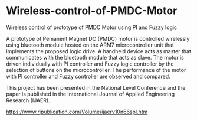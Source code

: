 # Wireless-control-of-PMDC-Motor
Wireless control of prototype of PMDC Motor using PI and Fuzzy logic

A prototype of Pemanent Magnet DC (PMDC) motor is controlled wirelessly
using bluetooth module hosted on the ARM7 microcontroller unit that 
implements the proposed logic drive. A handheld device acts as master that
communicates with the bluetooth module that acts as slave. The motor is 
driven individually with PI controller and Fuzzy logic controller by the 
selection of buttons on the microcontroller. The performance of the motor
with PI controller and Fuzzy controller are observed and compared. 

This project has been presented in the National Level Conference and the
paper is published in the International Journal of Applied Engineering Research (IJAER).

https://www.ripublication.com/Volume/ijaerv10n66spl.htm



